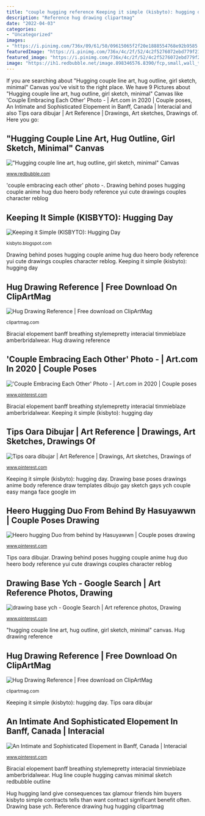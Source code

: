 ```yaml
---
title: "couple hugging reference Keeping it simple (kisbyto): hugging day"
description: "Reference hug drawing clipartmag"
date: "2022-04-03"
categories:
- "Uncategorized"
images:
- "https://i.pinimg.com/736x/09/61/50/09615065f2f20e1888554768e92b9585.jpg"
featuredImage: "https://i.pinimg.com/736x/4c/2f/52/4c2f5276072ebd779f21b4f9ecce9a65--friends-pose-drawing-poses-drawing-couple.jpg?b=t"
featured_image: "https://i.pinimg.com/736x/4c/2f/52/4c2f5276072ebd779f21b4f9ecce9a65--friends-pose-drawing-poses-drawing-couple.jpg?b=t"
image: "https://ih1.redbubble.net/image.898346576.8390/fcp,small,wall_texture,product,750x1000.jpg"
---
```


If you are searching about &quot;Hugging couple line art, hug outline, girl sketch, minimal&quot; Canvas you've visit to the right place. We have 9 Pictures about &quot;Hugging couple line art, hug outline, girl sketch, minimal&quot; Canvas like &#039;Couple Embracing Each Other&#039; Photo - | Art.com in 2020 | Couple poses, An Intimate and Sophisticated Elopement in Banff, Canada | Interacial and also Tips oara dibujar | Art Reference | Drawings, Art sketches, Drawings of. Here you go:

## &quot;Hugging Couple Line Art, Hug Outline, Girl Sketch, Minimal&quot; Canvas

![&quot;Hugging couple line art, hug outline, girl sketch, minimal&quot; Canvas](https://ih1.redbubble.net/image.898346576.8390/fcp,small,wall_texture,product,750x1000.jpg "Reference drawing hug hugging clipartmag")

<small>www.redbubble.com</small>

&#039;couple embracing each other&#039; photo -. Drawing behind poses hugging couple anime hug duo heero body reference yui cute drawings couples character reblog

## Keeping It Simple (KISBYTO): Hugging Day

![Keeping it Simple (KISBYTO): Hugging Day](http://4.bp.blogspot.com/-B41sTn6DRXM/TxtF7FxtvzI/AAAAAAAADvU/nWAIyQsaJrU/s1600/0120-national-hugging-day-hugger-or-kisser_sm.jpg "Hug drawing reference")

<small>kisbyto.blogspot.com</small>

Drawing behind poses hugging couple anime hug duo heero body reference yui cute drawings couples character reblog. Keeping it simple (kisbyto): hugging day

## Hug Drawing Reference | Free Download On ClipArtMag

![Hug Drawing Reference | Free download on ClipArtMag](http://clipartmag.com/image/hug-drawing-reference-4.jpg "Drawing base ych")

<small>clipartmag.com</small>

Biracial elopement banff breathing stylemepretty interacial timmieblaze amberbridalwear. Hug drawing reference

## &#039;Couple Embracing Each Other&#039; Photo - | Art.com In 2020 | Couple Poses

![&#039;Couple Embracing Each Other&#039; Photo - | Art.com in 2020 | Couple poses](https://i.pinimg.com/736x/61/e0/8e/61e08e300d4b1a0d19396ee0919b24d8.jpg "Reference hug drawing clipartmag")

<small>www.pinterest.com</small>

Biracial elopement banff breathing stylemepretty interacial timmieblaze amberbridalwear. Keeping it simple (kisbyto): hugging day

## Tips Oara Dibujar | Art Reference | Drawings, Art Sketches, Drawings Of

![Tips oara dibujar | Art Reference | Drawings, Art sketches, Drawings of](https://i.pinimg.com/736x/4c/2f/52/4c2f5276072ebd779f21b4f9ecce9a65--friends-pose-drawing-poses-drawing-couple.jpg?b=t "Drawing base poses drawings anime body reference draw templates dibujo gay sketch gays ych couple easy manga face google im")

<small>www.pinterest.com</small>

Keeping it simple (kisbyto): hugging day. Drawing base poses drawings anime body reference draw templates dibujo gay sketch gays ych couple easy manga face google im

## Heero Hugging Duo From Behind By Hasuyawwn | Couple Poses Drawing

![Heero hugging Duo from behind by Hasuyawwn | Couple poses drawing](https://i.pinimg.com/736x/09/61/50/09615065f2f20e1888554768e92b9585.jpg "Hug drawing reference")

<small>www.pinterest.com</small>

Tips oara dibujar. Drawing behind poses hugging couple anime hug duo heero body reference yui cute drawings couples character reblog

## Drawing Base Ych - Google Search | Art Reference Photos, Drawing

![drawing base ych - Google Search | Art reference photos, Drawing](https://i.pinimg.com/originals/9e/e8/53/9ee8537760ab46bc6a3f88b6c1db150d.png "&#039;couple embracing each other&#039; photo -")

<small>www.pinterest.com</small>

&quot;hugging couple line art, hug outline, girl sketch, minimal&quot; canvas. Hug drawing reference

## Hug Drawing Reference | Free Download On ClipArtMag

![Hug Drawing Reference | Free download on ClipArtMag](http://clipartmag.com/image/hug-drawing-reference-19.jpg "An intimate and sophisticated elopement in banff, canada")

<small>clipartmag.com</small>

Keeping it simple (kisbyto): hugging day. Tips oara dibujar

## An Intimate And Sophisticated Elopement In Banff, Canada | Interacial

![An Intimate and Sophisticated Elopement in Banff, Canada | Interacial](https://i.pinimg.com/736x/84/b4/58/84b458d7141dd576ba00a507481dad7f.jpg "Drawing behind poses hugging couple anime hug duo heero body reference yui cute drawings couples character reblog")

<small>www.pinterest.com</small>

Biracial elopement banff breathing stylemepretty interacial timmieblaze amberbridalwear. Hug line couple hugging canvas minimal sketch redbubble outline

Hug hugging land give consequences tax glamour friends him buyers kisbyto simple contracts tells than want contract significant benefit often. Drawing base ych. Reference drawing hug hugging clipartmag
